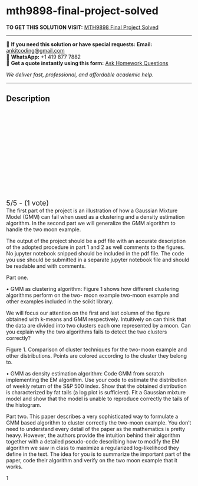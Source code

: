 # mth9898-final-project-solved
**TO GET THIS SOLUTION VISIT:** [MTH9898 Final Project Solved](https://www.ankitcodinghub.com/product/mth9898-final-project-solved/)


---

📩 **If you need this solution or have special requests:** **Email:** ankitcoding@gmail.com  
📱 **WhatsApp:** +1 419 877 7882  
📄 **Get a quote instantly using this form:** [Ask Homework Questions](https://www.ankitcodinghub.com/services/ask-homework-questions/)

*We deliver fast, professional, and affordable academic help.*

---

<h2>Description</h2>



<div class="kk-star-ratings kksr-auto kksr-align-center kksr-valign-top" data-payload="{&quot;align&quot;:&quot;center&quot;,&quot;id&quot;:&quot;95159&quot;,&quot;slug&quot;:&quot;default&quot;,&quot;valign&quot;:&quot;top&quot;,&quot;ignore&quot;:&quot;&quot;,&quot;reference&quot;:&quot;auto&quot;,&quot;class&quot;:&quot;&quot;,&quot;count&quot;:&quot;1&quot;,&quot;legendonly&quot;:&quot;&quot;,&quot;readonly&quot;:&quot;&quot;,&quot;score&quot;:&quot;5&quot;,&quot;starsonly&quot;:&quot;&quot;,&quot;best&quot;:&quot;5&quot;,&quot;gap&quot;:&quot;4&quot;,&quot;greet&quot;:&quot;Rate this product&quot;,&quot;legend&quot;:&quot;5\/5 - (1 vote)&quot;,&quot;size&quot;:&quot;24&quot;,&quot;title&quot;:&quot;MTH9898 Final Project Solved&quot;,&quot;width&quot;:&quot;138&quot;,&quot;_legend&quot;:&quot;{score}\/{best} - ({count} {votes})&quot;,&quot;font_factor&quot;:&quot;1.25&quot;}">

<div class="kksr-stars">

<div class="kksr-stars-inactive">
            <div class="kksr-star" data-star="1" style="padding-right: 4px">


<div class="kksr-icon" style="width: 24px; height: 24px;"></div>
        </div>
            <div class="kksr-star" data-star="2" style="padding-right: 4px">


<div class="kksr-icon" style="width: 24px; height: 24px;"></div>
        </div>
            <div class="kksr-star" data-star="3" style="padding-right: 4px">


<div class="kksr-icon" style="width: 24px; height: 24px;"></div>
        </div>
            <div class="kksr-star" data-star="4" style="padding-right: 4px">


<div class="kksr-icon" style="width: 24px; height: 24px;"></div>
        </div>
            <div class="kksr-star" data-star="5" style="padding-right: 4px">


<div class="kksr-icon" style="width: 24px; height: 24px;"></div>
        </div>
    </div>

<div class="kksr-stars-active" style="width: 138px;">
            <div class="kksr-star" style="padding-right: 4px">


<div class="kksr-icon" style="width: 24px; height: 24px;"></div>
        </div>
            <div class="kksr-star" style="padding-right: 4px">


<div class="kksr-icon" style="width: 24px; height: 24px;"></div>
        </div>
            <div class="kksr-star" style="padding-right: 4px">


<div class="kksr-icon" style="width: 24px; height: 24px;"></div>
        </div>
            <div class="kksr-star" style="padding-right: 4px">


<div class="kksr-icon" style="width: 24px; height: 24px;"></div>
        </div>
            <div class="kksr-star" style="padding-right: 4px">


<div class="kksr-icon" style="width: 24px; height: 24px;"></div>
        </div>
    </div>
</div>


<div class="kksr-legend" style="font-size: 19.2px;">
            5/5 - (1 vote)    </div>
    </div>
<div class="page" title="Page 1">
<div class="layoutArea">
<div class="column">
The first part of the project is an illustration of how a Gaussian Mixture Model (GMM) can fail when used as a clustering and a density estimation algorithm. In the second part we will generalize the GMM algorithm to handle the two moon example.

The output of the project should be a pdf file with an accurate description of the adopted procedure in part 1 and 2 as well comments to the figures. No jupyter notebook snipped should be included in the pdf file. The code you use should be submitted in a separate jupyter notebook file and should be readable and with comments.

Part one.

• GMM as clustering algorithm: Figure 1 shows how different clustering algorithms perform on the two- moon example two-moon example and other examples included in the scikit library.

We will focus our attention on the first and last column of the figure obtained with k-means and GMM respectively. Intuitively on can think that the data are divided into two clusters each one represented by a moon. Can you explain why the two algorithms fails to detect the two clusters correctly?

Figure 1. Comparison of cluster techniques for the two-moon example and other distributions. Points are colored according to the cluster they belong to.

• GMM as density estimation algorithm: Code GMM from scratch implementing the EM algorithm. Use your code to estimate the distribution of weekly return of the S&amp;P 500 index. Show that the obtained distribution is characterized by fat tails (a log plot is sufficient). Fit a Gaussian mixture model and show that the model is unable to reproduce correctly the tails of the histogram.

Part two. This paper describes a very sophisticated way to formulate a GMM based algorithm to cluster correctly the two-moon example. You don’t need to understand every detail of the paper as the mathematics is pretty heavy. However, the authors provide the intuition behind their algorithm together with a detailed pseudo-code describing how to modify the EM algorithm we saw in class to maximize a regularized log-likelihood they define in the text. The idea for you is to summarize the important part of the paper, code their algorithm and verify on the two moon example that it works.

</div>
</div>
<div class="layoutArea">
<div class="column">
1

</div>
</div>
</div>
